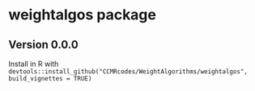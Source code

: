 # weightalgos package

## Version 0.0.0

Install in R with `devtools::install_github("CCMRcodes/WeightAlgorithms/weightalgos", build_vignettes = TRUE)`
